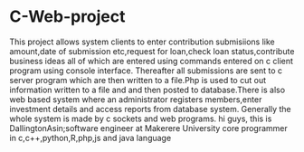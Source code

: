 # C-Web-project
This project allows system clients to enter contribution submisiions like amount,date of submission etc,request for loan,check loan status,contribute business ideas all of which are entered using commands entered on c client program using console interface. Thereafter all submissions are sent to c server program which are then written to a file.Php is used to cut out information written to a file and and then posted to database.There is also web based system where an administrator registers members,enter investment details and access reports from database system. Generally the whole system is made by c sockets and web programs.
hi guys, this is DallingtonAsin;software engineer at Makerere University core programmer in c,c++,python,R,php,js and java language
